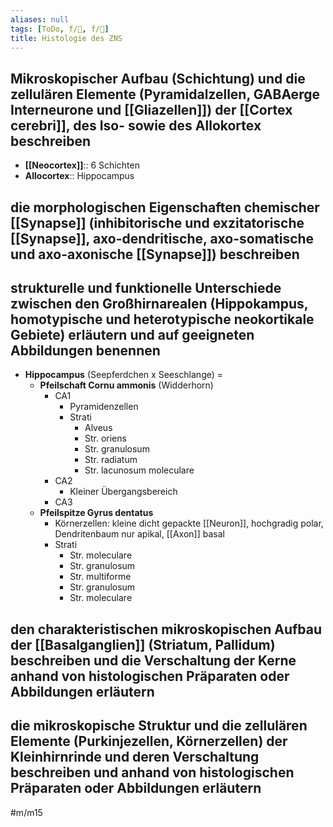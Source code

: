 ```yaml
---
aliases: null
tags: [ToDo, f/🧠, f/🔬]
title: Histologie des ZNS
---
```


## Mikroskopischer Aufbau (Schichtung) und die zellulären Elemente (Pyramidalzellen, GABAerge Interneurone und [[Gliazellen]]) der [[Cortex cerebri]], des Iso- sowie des Allokortex beschreiben

- **[[Neocortex]]**:: 6 Schichten
- **Allocortex**:: Hippocampus

## die morphologischen Eigenschaften chemischer [[Synapse]] (inhibitorische und exzitatorische [[Synapse]], axo-dendritische, axo-somatische und axo-axonische [[Synapse]]) beschreiben

## strukturelle und funktionelle Unterschiede zwischen den Großhirnarealen (Hippokampus, homotypische und heterotypische neokortikale Gebiete) erläutern und auf geeigneten Abbildungen benennen

- **Hippocampus** (Seepferdchen x Seeschlange) =
    - **Pfeilschaft Cornu ammonis** (Widderhorn)
        - CA1
            - Pyramidenzellen
            - Strati
                - Alveus
                - Str. oriens
                - Str. granulosum
                - Str. radiatum
                - Str. lacunosum moleculare
        - CA2
            - Kleiner Übergangsbereich
        - CA3
    - **Pfeilspitze Gyrus dentatus**
        - Körnerzellen: kleine dicht gepackte [[Neuron]], hochgradig polar, Dendritenbaum nur apikal, [[Axon]] basal
        - Strati
            - Str. moleculare
            - Str. granulosum
            - Str. multiforme
            - Str. granulosum
            - Str. moleculare

## den charakteristischen mikroskopischen Aufbau der [[Basalganglien]] (Striatum, Pallidum) beschreiben und die Verschaltung der Kerne anhand von histologischen Präparaten oder Abbildungen erläutern

## die mikroskopische Struktur und die zellulären Elemente (Purkinjezellen, Körnerzellen) der Kleinhirnrinde und deren Verschaltung beschreiben und anhand von histologischen Präparaten oder Abbildungen erläutern

#m/m15